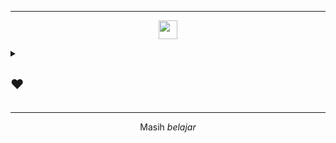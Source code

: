 <!--<p align="center"> 
<a href="https://github.com/DenverCoder1/readme-typing-svg"><img src="https://readme-typing-svg.herokuapp.com?font=Time+New+Roman&color=cyan&size=25¢er=true&vCenter=true&width=600&height=100&lines=Hey+Mate,+What's+Good?..+How's+life?+♥;Need+anything?+Feel+Free+to+Contact+Me!"></a>
</p> -->

<hr>
<p align="center">
  <img src="https://media.giphy.com/media/hvRJCLFzcasrR4ia7z/giphy.gif" width="30">
</p>

<details>
<summary><h2> ❤️ </h2></summary>
<ul>
  <li>🚀 Laravel | ReactJS | TypeScript | TailwindCSS | MySQL</li>
</ul>
  <ul>
    <p align="center">
  <a href="https://github.com/skuknuraknu">
    <img src="https://img.shields.io/badge/Take%20Me%20Back%20To%20The%20Day%20We%20Met-%23F75C7E?style=for-the-badge&logo=love" />
  </a>
</p>
  </ul>
</details>

<hr>

<p align="center">Masih <i>belajar</i></p>

